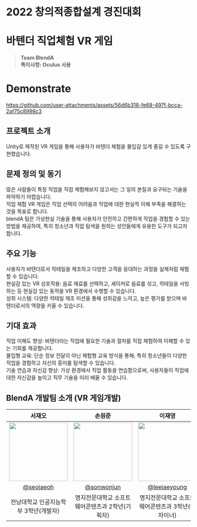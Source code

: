 # 2022 창의적종합설계 경진대회
# 바텐더 직업체험 VR 게임
> **Team BlendA** <br/> **특이사항: Oculus 사용**
# Demonstrate
https://github.com/user-attachments/assets/56d6b318-fe68-497f-bcca-2af75c8998c3

## 프로젝트 소개
Unity로 제작된 VR 게임을 통해 사용자가 바텐더 체험을 몰입감 있게 즐길 수 있도록 구현했습니다.

## 문제 정의 및 동기
많은 사람들이 특정 직업을 직접 체험해보지 않고서는 그 일의 본질과 요구되는 기술을 파악하기 어렵습니다.<br/>
직업 체험 VR 게임은 직업 선택의 어려움과 직업에 대한 현실적 이해 부족을 해결하는 것을 목표로 합니다.<br/>
blendA 팀은 가상현실 기술을 통해 사용자가 안전하고 간편하게 직업을 경험할 수 있는 방법을 제공하여, 특히 청소년과 직업 탐색을 원하는 성인들에게 유용한 도구가 되고자 합니다.

## 주요 기능
사용자가 바텐더로서 칵테일을 제조하고 다양한 고객을 응대하는 과정을 실제처럼 체험할 수 있습니다.<br/>
현실감 있는 VR 상호작용: 음료 재료를 선택하고, 셰이커로 음료를 섞고, 칵테일을 서빙하는 등 현실감 있는 동작을 VR 환경에서 수행할 수 있습니다.<br/>
성취 시스템: 다양한 칵테일 제조 미션을 통해 성취감을 느끼고, 높은 평가를 받으며 바텐더로서의 역량을 키울 수 있습니다.

## 기대 효과
직업 이해도 향상: 바텐더라는 직업에 필요한 기술과 절차를 직접 체험하여 이해할 수 있는 기회를 제공합니다.<br/>
몰입형 교육: 단순 정보 전달이 아닌 체험형 교육 방식을 통해, 특히 청소년들이 다양한 직업을 경험하고 자신의 흥미를 탐색할 수 있습니다.<br/>
기술 연습과 자신감 향상: 가상 환경에서 직업 활동을 연습함으로써, 사용자들이 직업에 대한 자신감을 높이고 직무 기술을 미리 배울 수 있습니다.

## BlendA 개발팀 소개 (VR 게임개발)

|      서재오       |          손원준          |       이재영         |                                                                                                               
| :------------------------------------------------------------------------------: | :---------------------------------------------------------------------------------------------------------------------------------------------------: | :---------------------------------------------------------------------------------------------------------------------------------------------------------------------------------------------------: | 
|   <img width="160px" src="https://avatars.githubusercontent.com/u/90062866?v=4" />    |                      <img width="160px" src="https://avatars.githubusercontent.com/u/85250487?v=4" />    |                   <img width="160px" src="https://avatars.githubusercontent.com/u/91650579?v=4"/>   |
|   [@seojaeoh](https://github.com/seojaeohcode)   |    [@sonwonjun](https://github.com/bandal0716)  | [@leejaeyoung](https://github.com/Jaskbro)  |
| 전남대학교 인공지능학부 3학년(개발자) | 명지전문대학교 소프트웨어콘텐츠과 2학년(기획자) | 명지전문대학교 소프트웨어콘텐츠과 3학년(디자이너) |
